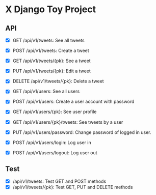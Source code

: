 # X Django Toy Project



## API

- [x] GET /api/v1/tweets: See all tweets
- [x] POST /api/v1/tweets: Create a tweet
- [x] GET /api/v1/tweets/{pk}: See a tweet
- [x] PUT /api/v1/tweets/{pk}: Edit a tweet
- [x] DELETE /api/v1/tweets/{pk}: Delete a tweet
- [x] GET /api/v1/users: See all users
- [x] POST /api/v1/users: Create a user account with password
- [x] GET /api/v1/users/{pk}: See user profile
- [x] GET /api/v1/users/{pk}/tweets: See tweets by a user
- [x] PUT /api/v1/users/password: Change password of logged in user.
- [x] POST /api/v1/users/login: Log user in
- [x] POST /api/v1/users/logout: Log user out


## Test

- [x] /api/v1/tweets: Test GET and POST methods
- [x] /api/v1/tweets/{pk}: Test GET, PUT and DELETE methods